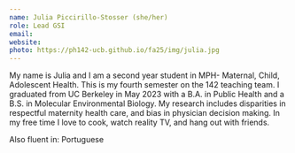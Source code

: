 ```yaml
---
name: Julia Piccirillo-Stosser (she/her)
role: Lead GSI
email: 
website: 
photo: https://ph142-ucb.github.io/fa25/img/julia.jpg
---
```


My name is Julia and I am a second year student in MPH- Maternal, Child, Adolescent Health. This is my fourth semester on the 142 teaching team. I graduated from UC Berkeley in May 2023 with a B.A. in Public Health and a B.S. in Molecular Environmental Biology. My research includes disparities in respectful maternity health care, and bias in physician decision making. In my free time I love to cook, watch reality TV, and hang out with friends.  

Also fluent in: Portuguese